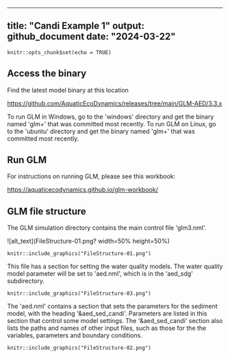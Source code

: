 
---
title: "Candi Example 1"
output: github_document
date: "2024-03-22"
---

```{r setup, include=FALSE}
knitr::opts_chunk$set(echo = TRUE)
```

## Access the binary

Find the latest model binary at this location

<https://github.com/AquaticEcoDynamics/releases/tree/main/GLM-AED/3.3.x>

To run GLM in Windows, go to the 'windows' directory and get the binary named 'glm+' that was committed most recently. To run GLM on Linux, go to the 'ubuntu' directory and get the binary named 'glm+' that was committed most recently.

## Run GLM 

For instructions on running GLM, please see this workbook:

<https://aquaticecodynamics.github.io/glm-workbook/>

## GLM file structure 

The GLM simulation directory contains the main control file 'glm3.nml'.

![alt_text](FileStructure-01.png? width=50% height=50%)

```{r Readme1, echo=FALSE, fig.cap="The simulation directory contains the glm.nml file.",fig.show='hold',fig.align='center' ,out.width = '60%'}
knitr::include_graphics("FileStructure-01.png")
```

This file has a section for setting the water quality models. The water quality model parameter will be set to 'aed.nml', which is in the 'aed_sdg' subdirectory.

```{r Readme2, echo=FALSE, fig.cap="glm3.nml points to aed.nml.",fig.show='hold',fig.align='center' ,out.width = '60%'}
knitr::include_graphics("FileStructure-03.png")
```

The 'aed.nml' contains a section that sets the parameters for the sediment model, with the heading '&aed_sed_candi'. Parameters are listed in this section that control some model settings. The '&aed_sed_candi' section also lists the paths and names of other input files, such as those for the the variables, parameters and boundary conditions.

```{r Readme3, echo=FALSE, fig.cap="aed.nml points to other input files",fig.show='hold',fig.align='center' ,out.width = '60%'}
knitr::include_graphics("FileStructure-02.png")
```
